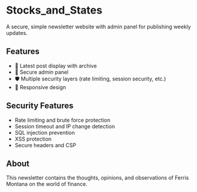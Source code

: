 # Stocks_and_States

A secure, simple newsletter website with admin panel for publishing weekly updates.

## Features

- 📰 Latest post display with archive
- 🔐 Secure admin panel
- 🛡️ Multiple security layers (rate limiting, session security, etc.)
- 📱 Responsive design

## Security Features

- Rate limiting and brute force protection
- Session timeout and IP change detection
- SQL injection prevention
- XSS protection
- Secure headers and CSP

## About
This newsletter contains the thoughts, opinions, and observations of Ferris Montana on the world of finance.